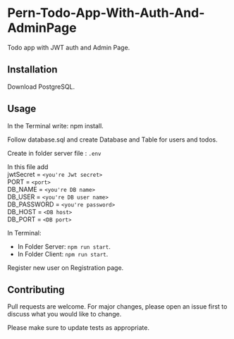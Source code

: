 # Pern-Todo-App-With-Auth-And-AdminPage

Todo app with JWT auth and Admin Page.

## Installation

Download PostgreSQL.

## Usage

In the Terminal write: npm install.

Follow database.sql and create Database and Table for users and todos.

Create in folder server file : `.env`

In this file add  
jwtSecret = `<you're Jwt secret>`  
PORT = `<port>`  
DB_NAME = `<you're DB name>`  
DB_USER = `<you're DB user name>`  
DB_PASSWORD = `<you're password>`  
DB_HOST = `<DB host>`  
DB_PORT = `<DB port>`

In Terminal:  
+ In Folder Server: `npm run start`.  
+ In Folder Client: `npm run start`.  
  
Register new user on Registration page.
        
## Contributing
Pull requests are welcome. For major changes, please open an issue first to discuss what you would like to change.

Please make sure to update tests as appropriate.
